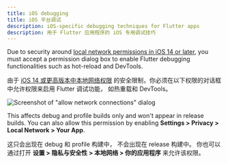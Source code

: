 ```yaml
---
title: iOS debugging
title: iOS 平台调试
description: iOS-specific debugging techniques for Flutter apps
description: 用于 Flutter 应用程序的 iOS 专用调试技巧
---
```


Due to security around
[local network permissions in iOS 14 or later][],
you must accept a permission dialog box to enable
Flutter debugging functionalities such as hot-reload
and DevTools.

由于 [iOS 14 或更高版本中本地网络权限][local network permissions in iOS 14 or later] 
的安全限制，你必须在以下权限的对话框中允许权限来启用 Flutter 调试功能，
如热重载和 DevTools。

![Screenshot of "allow network connections" dialog]({{site.url}}/assets/images/docs/development/device-connect.png)

This affects debug and profile builds only and won't
appear in release builds. You can also allow this
permission by enabling
**Settings > Privacy > Local Network > Your App**.

这只会出现在 debug 和 profile 构建中，
不会出现在 release 构建中。
你也可以通过打开 **设置 > 隐私与安全性 > 本地网络 > 你的应用程序** 来允许该权限。

[local network permissions in iOS 14 or later]: {{site.apple-dev}}/news/?id=0oi77447

